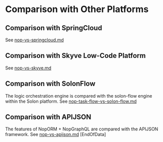 # Comparison with Other Platforms

## Comparison with SpringCloud
See [nop-vs-springcloud.md](nop-vs-springcloud.md)

## Comparison with Skyve Low-Code Platform
See [nop-vs-skyve.md](nop-vs-skyve.md)

## Comparison with SolonFlow
The logic orchestration engine is compared with the solon-flow engine within the Solon platform. See [nop-task-flow-vs-solon-flow.md](nop-task-flow-vs-solon-flow.md)

## Comparison with APIJSON
The features of NopORM + NopGraphQL are compared with the APIJSON framework. See [nop-vs-apijson.md](nop-vs-apijson.md)
[EndOfData]